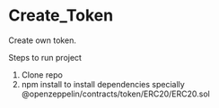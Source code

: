 # Create_Token
Create own token.

Steps to run project
1. Clone repo
2. npm install to install dependencies specially @openzeppelin/contracts/token/ERC20/ERC20.sol
